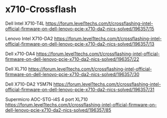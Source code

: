 # x710-Crossflash


Dell Intel X710-T4L https://forum.level1techs.com/t/crossflashing-intel-official-firmware-on-dell-lenovo-pcie-x710-da2-nics-solved/196357/15

Lenovo Intel X710-DA2 https://forum.level1techs.com/t/crossflashing-intel-official-firmware-on-dell-lenovo-pcie-x710-da2-nics-solved/196357/13

Dell x710-DA4 https://forum.level1techs.com/t/crossflashing-intel-official-firmware-on-dell-lenovo-pcie-x710-da2-nics-solved/196357/22

Dell XL710 https://forum.level1techs.com/t/crossflashing-intel-official-firmware-on-dell-lenovo-pcie-x710-da2-nics-solved/196357/30

Dell X710-DA2 Y5M7N https://forum.level1techs.com/t/crossflashing-intel-official-firmware-on-dell-lenovo-pcie-x710-da2-nics-solved/196357/31

Supermicro AOC-STG-i4S 4 port XL710 https://forum.level1techs.com/t/crossflashing-intel-official-firmware-on-dell-lenovo-pcie-x710-da2-nics-solved/196357/85
